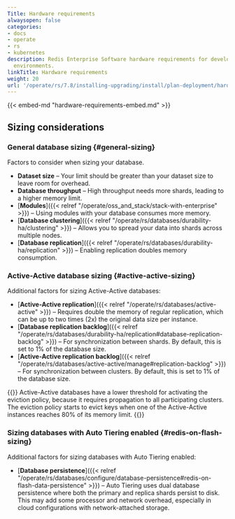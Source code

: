 ```yaml
---
Title: Hardware requirements
alwaysopen: false
categories:
- docs
- operate
- rs
- kubernetes
description: Redis Enterprise Software hardware requirements for development and production
  environments.
linkTitle: Hardware requirements
weight: 20
url: '/operate/rs/7.8/installing-upgrading/install/plan-deployment/hardware-requirements/'
---
```

{{< embed-md "hardware-requirements-embed.md" >}}

## Sizing considerations

### General database sizing {#general-sizing}

Factors to consider when sizing your database.

- **Dataset size** – Your limit should be greater than your dataset size to leave room for overhead.
- **Database throughput** – High throughput needs more shards, leading to a higher memory limit.
- [**Modules**]({{< relref "/operate/oss_and_stack/stack-with-enterprise" >}}) – Using modules with your database consumes more memory.
- [**Database clustering**]({{< relref "/operate/rs/databases/durability-ha/clustering" >}}) – Allows you to spread your data into shards across multiple nodes.
- [**Database replication**]({{< relref "/operate/rs/databases/durability-ha/replication" >}}) – Enabling replication doubles memory consumption.

### Active-Active database sizing {#active-active-sizing}

Additional factors for sizing Active-Active databases:

- [**Active-Active replication**]({{< relref "/operate/rs/databases/active-active" >}}) – Requires double the memory of regular replication, which can be up to two times (2x) the original data size per instance.
- [**Database replication backlog**]({{< relref "/operate/rs/databases/durability-ha/replication#database-replication-backlog" >}}) – For synchronization between shards. By default, this is set to 1% of the database size.
- [**Active-Active replication backlog**]({{< relref "/operate/rs/databases/active-active/manage#replication-backlog" >}}) – For synchronization between clusters. By default, this is set to 1% of the database size.

{{<note>}}
Active-Active databases have a lower threshold for activating the eviction policy, because it requires propagation to all participating clusters. The eviction policy starts to evict keys when one of the Active-Active instances reaches 80% of its memory limit.
{{</note>}}

### Sizing databases with Auto Tiering enabled  {#redis-on-flash-sizing}

Additional factors for sizing  databases with Auto Tiering enabled:

- [**Database persistence**]({{< relref "/operate/rs/databases/configure/database-persistence#redis-on-flash-data-persistence" >}}) – Auto Tiering uses dual database persistence where both the primary and replica shards persist to disk. This may add some processor and network overhead, especially in cloud configurations with network-attached storage.


